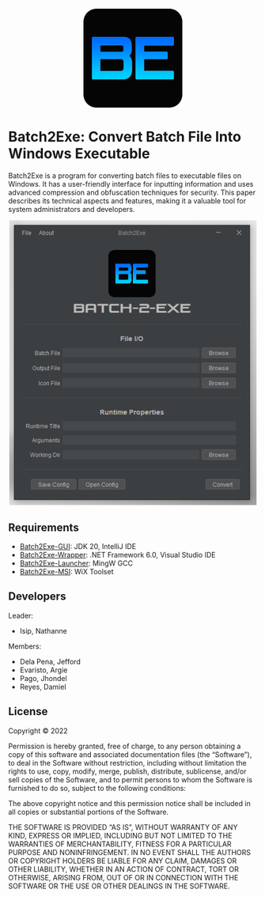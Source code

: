 <p align="center">
	<img src="./logos/batch2exe-logo.png" width="200" />
</p>

# Batch2Exe: Convert Batch File Into Windows Executable

Batch2Exe is a program for converting batch files to executable files on Windows. It has a user-friendly interface for inputting information and uses advanced compression and obfuscation techniques for security. This paper describes its technical aspects and features, making it a valuable tool for system administrators and developers.

<p align="center">
	<img src="./docs/screenshot.png" width="500" />
</p>

## Requirements

- [Batch2Exe-GUI](./src/Batch2Exe-GUI): JDK 20, IntelliJ IDE
- [Batch2Exe-Wrapper](./src/Batch2Exe-Wrapper): .NET Framework 6.0, Visual Studio IDE
- [Batch2Exe-Launcher](./src/Batch2Exe-Launcher): MingW GCC
- [Batch2Exe-MSI](./src/Batch2Exe-MSI): WiX Toolset

## Developers

Leader:
- Isip, Nathanne

Members:
- Dela Pena, Jefford
- Evaristo, Argie
- Pago, Jhondel
- Reyes, Damiel

## License

Copyright © 2022

Permission is hereby granted, free of charge, to any person obtaining a copy of this software and associated documentation files (the “Software”), to deal in the Software without restriction, including without limitation the rights to use, copy, modify, merge, publish, distribute, sublicense, and/or sell copies of the Software, and to permit persons to whom the Software is furnished to do so, subject to the following conditions:

The above copyright notice and this permission notice shall be included in all copies or substantial portions of the Software.

THE SOFTWARE IS PROVIDED “AS IS”, WITHOUT WARRANTY OF ANY KIND, EXPRESS OR IMPLIED, INCLUDING BUT NOT LIMITED TO THE WARRANTIES OF MERCHANTABILITY, FITNESS FOR A PARTICULAR PURPOSE AND NONINFRINGEMENT. IN NO EVENT SHALL THE AUTHORS OR COPYRIGHT HOLDERS BE LIABLE FOR ANY CLAIM, DAMAGES OR OTHER LIABILITY, WHETHER IN AN ACTION OF CONTRACT, TORT OR OTHERWISE, ARISING FROM, OUT OF OR IN CONNECTION WITH THE SOFTWARE OR THE USE OR OTHER DEALINGS IN THE SOFTWARE.